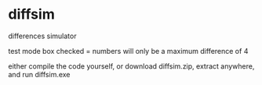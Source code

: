 # diffsim
differences simulator

test mode box checked = numbers will only be a maximum difference of 4

either compile the code yourself, or download diffsim.zip, extract anywhere, and run diffsim.exe
